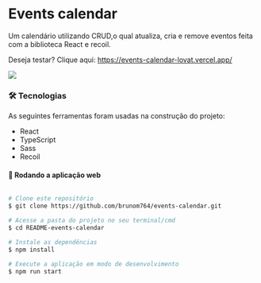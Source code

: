 # Events calendar

Um calendário utilizando CRUD,o qual atualiza, cria e remove eventos feita com a biblioteca React e recoil.

Deseja testar? 
Clique aqui: https://events-calendar-lovat.vercel.app/

<img src='https://portifolio-brunom764.vercel.app/static/media/eventsCalendar.c904ad1774d752044715.png' heigth:10rem width:50rem/>

### 🛠 Tecnologias

As seguintes ferramentas foram usadas na construção do projeto:

- React
- TypeScript
- Sass
- Recoil


#### 🧭 Rodando a aplicação web

```bash

# Clone este repositório
$ git clone https://github.com/brunom764/events-calendar.git

# Acesse a pasta do projeto no seu terminal/cmd
$ cd README-events-calendar

# Instale as dependências
$ npm install

# Execute a aplicação em modo de desenvolvimento
$ npm run start


```

